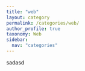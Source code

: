 ```yaml
---
title: "web"
layout: category
permalink: /categories/web/
author_profile: true
taxonomy: Web
sidebar:
  nav: "categories"
---
```

sadasd